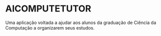 # AICOMPUTETUTOR
Uma aplicação voltada a ajudar aos alunos da graduação de Ciência da Computação a organizarem seus estudos.
